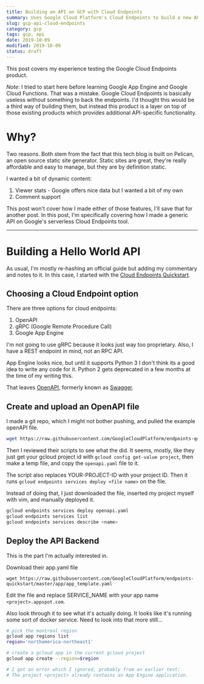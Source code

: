 ```yaml
---
title: Building an API on GCP with Cloud Endpoints
summary: Uses Google Cloud Platform's Cloud Endpoints to build a new API
slug: gcp-api-cloud-endpoints
category: gcp
tags: gcp, api
date: 2019-10-09
modified: 2019-10-09
status: draft
---
```



This post covers my experience testing the Google Cloud Endpoints product.

*Note*: I tried to start here before learning Google App Engine and Google Cloud
Functions. That was a mistake. Google Cloud Endpoints is basically useless
without something to back the endpoints. I'd thought this would be a third way
of building them, but instead this product is a layer on top of those existing
products which provides additional API-specific functionality.


# Why?

Two reasons. Both stem from the fact that this tech blog is built on Pelican,
an open source static site generator. Static sites are great, they're really
affordable and easy to manage, but they are by definition static.

I wanted a bit of dynamic content:
1. Viewer stats - Google offers nice data but I wanted a bit of my own
1. Comment support

This post won't cover how I made either of those features, I'll save that for
another post. In this post, I'm specifically covering how I made  a generic API
on Google's serverless Cloud Endpoints tool.

---


# Building a Hello World API

As usual, I'm mostly re-hashing an official guide but adding my commentary and
notes to it. In this case, I started with the [Cloud Endpoints Quickstart](https://cloud.google.com/endpoints/docs/quickstart-endpoints).


## Choosing a Cloud Endpoint option

There are three options for cloud endpoints:
1. OpenAPI
2. gRPC (Google Remote Procedure Call)
3. Google App Engine

I'm not going to use gRPC because it looks just way too proprietary. Also, I
have a REST endpoint in mind, not an RPC API.

App Engine looks nice, but until it supports Python 3 I don't think its a good
idea to write any code for it. Python 2 gets deprecated in a few months at the
time of my writing this.

That leaves [OpenAPI](https://en.wikipedia.org/wiki/OpenAPI_Specification),
formerly known as [Swagger](https://swagger.io/docs/specification/about/).


## Create and upload an OpenAPI file

I made a git repo, which I might not bother pushing, and pulled the example
openAPI file.

```bash
wget https://raw.githubusercontent.com/GoogleCloudPlatform/endpoints-quickstart/master/openapi.yaml
```

Then I reviewed their scripts to see what the did. It seems, mostly, like they
just get your gcloud project id with `gcloud config get-value project`, then
make a temp file, and copy the `openapi.yaml` file to it.

The script also replaces YOUR-PROJECT-ID with your project ID. Then it runs
`gcloud endpoints services deploy <file name>` on the file.


Instead of doing that, I just downloaded the file, inserted my project myself
with vim, and manually deployed it.

```bash
gcloud endpoints services deploy openapi.yaml
gcloud endpoints services list
gcloud endpoints services describe <name>
```

## Deploy the API Backend

This is the part I'm actually interested in.

Download their app.yaml file
```
wget https://raw.githubusercontent.com/GoogleCloudPlatform/endpoints-quickstart/master/app/app_template.yaml
```

Edit the file and replace SERVICE\_NAME with your app name
`<project>.appspot.com`.

Also look through it to see what it's actually doing. It looks like it's
running some sort of docker service. Need to look into that more still...

```bash
# pick the montreal region
gcloud app regions list
region='northamerica-northeast1'

# create a gcloud app in the current gcloud project
gcloud app create --region=$region

# I got an error which I ignored, probably from an earlier test:
# The project <project> already contains an App Engine application.




